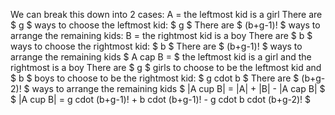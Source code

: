 We can break this down into 2 cases:
A = the leftmost kid is a girl
There are $ g $ ways to choose the leftmost kid: $ g $
There are $ (b+g-1)! $ ways to arrange the remaining kids:
B = the rightmost kid is a boy
There are $ b $ ways to choose the rightmost kid: $ b $
There are $ (b+g-1)! $ ways to arrange the remaining kids
$ A cap B = $ the leftmost kid is a girl and the rightmost is a boy
There are $ g $ girls to choose to be the leftmost kid and $ b $ boys to choose to be the rightmost kid: $ g cdot b $
There are $ (b+g-2)! $ ways to arrange the remaining kids
$ |A cup B| = |A| + |B| - |A cap B| $
$ |A cup B| = g cdot (b+g-1)! + b cdot (b+g-1)! - g cdot b cdot (b+g-2)! $
